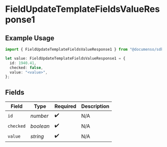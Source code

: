 # FieldUpdateTemplateFieldsValueResponse1

## Example Usage

```typescript
import { FieldUpdateTemplateFieldsValueResponse1 } from "@documenso/sdk-typescript/models/operations";

let value: FieldUpdateTemplateFieldsValueResponse1 = {
  id: 1940.41,
  checked: false,
  value: "<value>",
};
```

## Fields

| Field              | Type               | Required           | Description        |
| ------------------ | ------------------ | ------------------ | ------------------ |
| `id`               | *number*           | :heavy_check_mark: | N/A                |
| `checked`          | *boolean*          | :heavy_check_mark: | N/A                |
| `value`            | *string*           | :heavy_check_mark: | N/A                |